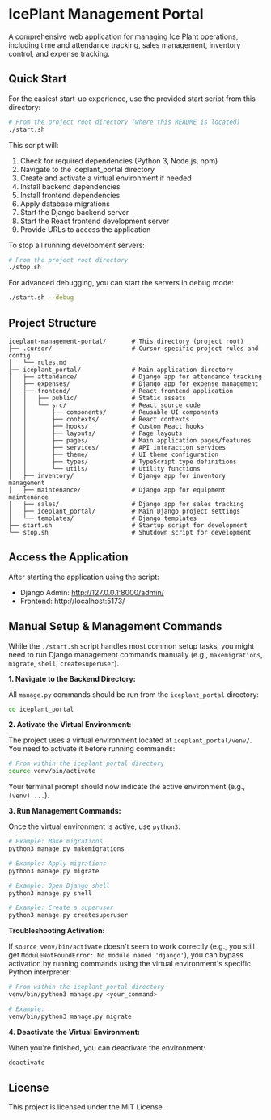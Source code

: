 # IcePlant Management Portal

A comprehensive web application for managing Ice Plant operations, including time and attendance tracking, sales management, inventory control, and expense tracking.

## Quick Start

For the easiest start-up experience, use the provided start script from this directory:

```bash
# From the project root directory (where this README is located)
./start.sh
```

This script will:
1. Check for required dependencies (Python 3, Node.js, npm)
2. Navigate to the iceplant_portal directory
3. Create and activate a virtual environment if needed
4. Install backend dependencies
5. Install frontend dependencies
6. Apply database migrations
7. Start the Django backend server
8. Start the React frontend development server
9. Provide URLs to access the application

To stop all running development servers:

```bash
# From the project root directory
./stop.sh
```

For advanced debugging, you can start the servers in debug mode:

```bash
./start.sh --debug
```

## Project Structure

```
iceplant-management-portal/       # This directory (project root)
├── .cursor/                      # Cursor-specific project rules and config
│   └── rules.md
├── iceplant_portal/              # Main application directory
│   ├── attendance/               # Django app for attendance tracking
│   ├── expenses/                 # Django app for expense management
│   ├── frontend/                 # React frontend application
│   │   ├── public/               # Static assets
│   │   └── src/                  # React source code
│   │       ├── components/       # Reusable UI components
│   │       ├── contexts/         # React contexts
│   │       ├── hooks/            # Custom React hooks
│   │       ├── layouts/          # Page layouts
│   │       ├── pages/            # Main application pages/features
│   │       ├── services/         # API interaction services
│   │       ├── theme/            # UI theme configuration
│   │       ├── types/            # TypeScript type definitions
│   │       └── utils/            # Utility functions
│   ├── inventory/                # Django app for inventory management
│   ├── maintenance/              # Django app for equipment maintenance
│   ├── sales/                    # Django app for sales tracking
│   ├── iceplant_portal/          # Main Django project settings
│   └── templates/                # Django templates
├── start.sh                      # Startup script for development
└── stop.sh                       # Shutdown script for development
```

## Access the Application

After starting the application using the script:

- Django Admin: http://127.0.0.1:8000/admin/
- Frontend: http://localhost:5173/

## Manual Setup & Management Commands

While the `./start.sh` script handles most common setup tasks, you might need to run Django management commands manually (e.g., `makemigrations`, `migrate`, `shell`, `createsuperuser`).

**1. Navigate to the Backend Directory:**

All `manage.py` commands should be run from the `iceplant_portal` directory:

```bash
cd iceplant_portal
```

**2. Activate the Virtual Environment:**

The project uses a virtual environment located at `iceplant_portal/venv/`. You need to activate it before running commands:

```bash
# From within the iceplant_portal directory
source venv/bin/activate
```

Your terminal prompt should now indicate the active environment (e.g., `(venv) ...`).

**3. Run Management Commands:**

Once the virtual environment is active, use `python3`:

```bash
# Example: Make migrations
python3 manage.py makemigrations

# Example: Apply migrations
python3 manage.py migrate

# Example: Open Django shell
python3 manage.py shell

# Example: Create a superuser
python3 manage.py createsuperuser
```

**Troubleshooting Activation:**

If `source venv/bin/activate` doesn't seem to work correctly (e.g., you still get `ModuleNotFoundError: No module named 'django'`), you can bypass activation by running commands using the virtual environment's specific Python interpreter:

```bash
# From within the iceplant_portal directory
venv/bin/python3 manage.py <your_command>

# Example:
venv/bin/python3 manage.py migrate
```

**4. Deactivate the Virtual Environment:**

When you're finished, you can deactivate the environment:

```bash
deactivate
```

## License

This project is licensed under the MIT License. 